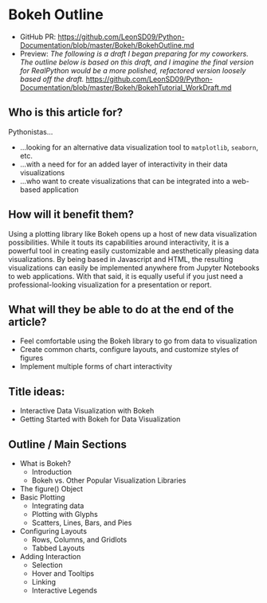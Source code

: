 # Bokeh Outline

* GitHub PR: https://github.com/LeonSD09/Python-Documentation/blob/master/Bokeh/BokehOutline.md
* Preview: _The following is a draft I began preparing for my coworkers. The outline below is based on this draft, and I imagine the final version for RealPython would be a more polished, refactored version loosely based off the draft._ https://github.com/LeonSD09/Python-Documentation/blob/master/Bokeh/BokehTutorial_WorkDraft.md

## Who is this article for?
Pythonistas...
- ...looking for an alternative data visualization tool to ```matplotlib```, ```seaborn```, etc.
- ...with a need for for an added layer of interactivity in their data visualizations
- ...who want to create visualizations that can be integrated into a web-based application

## How will it benefit them?
Using a plotting library like Bokeh opens up a host of new data visualization possibilities. While it touts its capabilities around interactivity, it is a powerful tool in creating easily customizable and aesthetically pleasing data visualizations. By being based in Javascript and HTML, the resulting visualizations can easily be implemented anywhere from Jupyter Notebooks to web applications. With that said, it is equally useful if you just need a professional-looking visualization for a presentation or report.  

## What will they be able to do at the end of the article?
- Feel comfortable using the Bokeh library to go from data to visualization
- Create common charts, configure layouts, and customize styles of figures
- Implement multiple forms of chart interactivity 

## Title ideas:
* Interactive Data Visualization with Bokeh
* Getting Started with Bokeh for Data Visualization

## Outline / Main Sections
* What is Bokeh?
  * Introduction 
  * Bokeh vs. Other Popular Visualization Libraries
* The figure() Object
* Basic Plotting
  * Integrating data
  * Plotting with Glyphs
  * Scatters, Lines, Bars, and Pies
* Configuring Layouts
  * Rows, Columns, and Gridlots
  * Tabbed Layouts
* Adding Interaction
  * Selection
  * Hover and Tooltips
  * Linking
  * Interactive Legends
